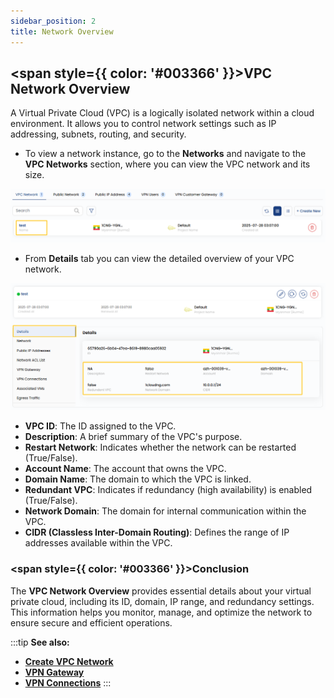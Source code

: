 ```yaml
---
sidebar_position: 2
title: Network Overview
---
```


## <span style={{ color: '#003366' }}>VPC Network Overview</span>

A Virtual Private Cloud (VPC) is a logically isolated network within a cloud environment. It allows you to control network settings such as IP addressing, subnets, routing, and security.

- To view a network instance, go to the **Networks** and navigate to the **VPC Networks** section, where you can view the VPC network and its size. 

![alt text](images/vpc-network-overview.png)

- From **Details** tab you can view the detailed overview of your VPC network.

![alt text](images/vpc-network-detail.png)

- **VPC ID**: The ID assigned to the VPC.
- **Description**: A brief summary of the VPC's purpose.
- **Restart Network**: Indicates whether the network can be restarted (True/False).
- **Account Name**: The account that owns the VPC.
- **Domain Name**: The domain to which the VPC is linked.
- **Redundant VPC**: Indicates if redundancy (high availability) is enabled (True/False).
- **Network Domain**: The domain for internal communication within the VPC.
- **CIDR (Classless Inter-Domain Routing)**: Defines the range of IP addresses available within the VPC.

### <span style={{ color: '#003366' }}>Conclusion</span>

The **VPC Network Overview** provides essential details about your virtual private cloud, including its ID, domain, IP range, and redundancy settings. This information helps you monitor, manage, and optimize the network to ensure secure and efficient operations.

:::tip
**See also:**  
- **[Create VPC Network](./Create%20VPC%20Network.md)**
- **[VPN Gateway](./Site%20VPN.md)**
- **[VPN Connections](./VPN%20Connection.md)**
:::


